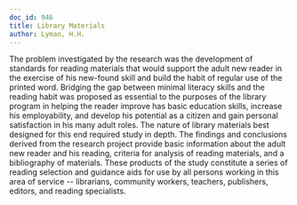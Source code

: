 ```yaml
---
doc_id: 946
title: Library Materials
author: Lyman, H.H.
---
```


The problem investigated by the research was the development
of standards for reading materials that would support the adult
new reader in the exercise of his new-found skill and build the habit
of regular use of the printed word.  Bridging the gap between minimal
literacy skills and the reading habit was proposed as essential
to the purposes of the library program in helping the reader improve
has basic education skills, increase his employability, and develop
his potential as a citizen and gain personal satisfaction in his
many adult roles.  The nature of library materials best designed
for this end required study in depth.  The findings and conclusions
derived from the research project provide basic information about the
adult new reader and his reading, criteria for analysis of reading
materials, and a bibliography of materials.  These products of the
study constitute a series of reading selection and guidance aids for
use by all persons working in this area of service -- librarians,
community workers, teachers, publishers, editors, and reading
specialists.